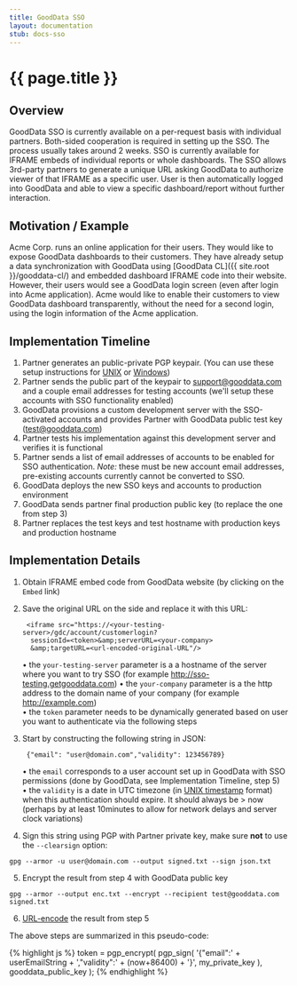 ```yaml
---
title: GoodData SSO
layout: documentation
stub: docs-sso
---
```


# {{ page.title }}

## Overview

GoodData SSO is currently available on a per-request basis with individual partners. Both-sided cooperation is required in setting up the SSO. The process usually takes around 2 weeks. SSO is currently available for IFRAME embeds of individual reports or whole dashboards. The SSO allows 3rd-party partners to generate a unique URL asking GoodData to authorize viewer of that IFRAME as a specific user. User is then automatically logged into GoodData and able to view a specific dashboard/report without further interaction.

## Motivation / Example

Acme Corp. runs an online application for their users. They would like to expose GoodData dashboards to their customers. They have already setup a data synchronization with GoodData using [GoodData CL]({{ site.root }}/gooddata-cl/) and embedded dashboard IFRAME code into their website. However, their users would see a GoodData login screen (even after login into Acme application). Acme would like to enable their customers to view GoodData dashboard transparently, without the need for a second login, using the login information of the Acme application.

## Implementation Timeline

1. Partner generates an public-private PGP keypair. (You can use these setup instructions for [UNIX](http://www.gnupg.org/gph/en/manual.html#AEN26) or [Windows](http://www.coresecure.com/v5/gnupg.html))
2. Partner sends the public part of the keypair to support@gooddata.com and a couple email addresses for testing accounts (we'll setup these accounts with SSO functionality enabled)
3. GoodData provisions a custom development server with the SSO-activated accounts and provides Partner with GoodData public test key (test@gooddata.com)
4. Partner tests his implementation against this development server and verifies it is functional
5. Partner sends a list of email addresses of accounts to be enabled for SSO authentication. *Note:* these must be new account email addresses, pre-existing accounts currently cannot be converted to SSO.
6. GoodData deploys the new SSO keys and accounts to production environment
7. GoodData sends partner final production public key (to replace the one from step 3)
8. Partner replaces the test keys and test hostname with production keys and production hostname

## Implementation Details

1. Obtain IFRAME embed code from GoodData website (by clicking on the `Embed` link)
2. Save the original URL on the side and replace it with this URL:

        <iframe src="https://<your-testing-server>/gdc/account/customerlogin?
         sessionId=<token>&amp;serverURL=<your-company>
         &amp;targetURL=<url-encoded-original-URL"/>

   • the `your-testing-server` parameter is a a hostname of the server where you want to try SSO (for example http://sso-testing.getgooddata.com)
   • the `your-company` parameter is a the http address to the domain name of your company (for example http://example.com)  
   • the `token` parameter needs to be dynamically generated based on user you want to authenticate via the following steps

3. Start by constructing the following string in JSON:

        {"email": "user@domain.com","validity": 123456789}

   • the `email` corresponds to a user account set up in GoodData with SSO permissions (done by GoodData, see Implementation Timeline, step 5)  
   • the `validity` is a date in UTC timezone (in [UNIX timestamp](http://en.wikipedia.org/wiki/Unix_time) format) when this authentication should expire. It should always be > now (perhaps by at least 10minutes to allow for network delays and server clock variations)

4. Sign this string using PGP with Partner private key, make sure **not** to use the `--clearsign` option:
<pre><code>gpg --armor -u user@domain.com --output signed.txt --sign json.txt</code></pre>
5. Encrypt the result from step 4 with GoodData public key
<pre><code>gpg --armor --output enc.txt --encrypt --recipient test@gooddata.com signed.txt</code></pre>

6. [URL-encode](http://meyerweb.com/eric/tools/dencoder/) the result from step 5

The above steps are summarized in this pseudo-code:

{% highlight js %}
token = pgp_encrypt(
  pgp_sign(
    '{"email":' + userEmailString + ',"validity":' + (now+86400) + '}',
    my_private_key
  ),
  gooddata_public_key
);
{% endhighlight %}

